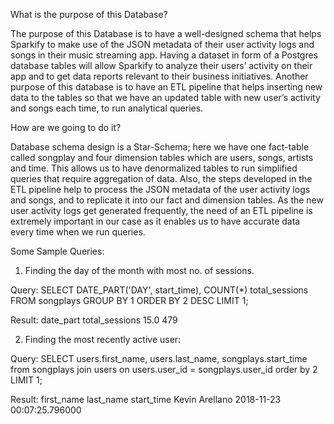 What is the purpose of this Database?

The purpose of this Database is to have a well-designed schema that helps Sparkify to make use of the JSON metadata of their user activity logs and songs in their music streaming app. Having a dataset in form of a Postgres database tables will allow Sparkify to analyze their users’ activity on their app and to get data reports relevant to their business initiatives. Another purpose of this database is to have an ETL pipeline that helps inserting new data to the tables so that we have an updated table with new user’s activity and songs each time, to run analytical queries.

How are we going to do it?

Database schema design is a Star-Schema; here we have one fact-table called songplay and four dimension tables which are users, songs, artists and time. This allows us to have denormalized tables to run simplified queries that require aggregation of data. Also, the steps developed in the ETL pipeline help to process the JSON metadata of the user activity logs and songs, and to replicate it into our fact and dimension tables. As the new user activity logs get generated frequently, the need of an ETL pipeline is extremely important in our case as it enables us to have accurate data every time when we run queries.


Some Sample Queries: 

1. Finding the day of the month with most no. of sessions.

Query: 
SELECT DATE_PART('DAY', start_time), COUNT(*) total_sessions FROM songplays GROUP BY 1 ORDER BY 2 DESC LIMIT 1;

Result:
date_part total_sessions
15.0         479

2. Finding the most recently active user: 

Query:
SELECT users.first_name, users.last_name, songplays.start_time from songplays join users on users.user_id = songplays.user_id order by 2 LIMIT 1;

Result:
first_name   last_name  start_time 
Kevin        Arellano   2018-11-23 00:07:25.796000
